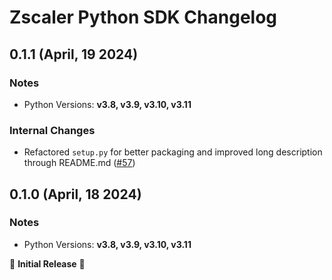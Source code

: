 # Zscaler Python SDK Changelog

## 0.1.1 (April, 19 2024)

### Notes

- Python Versions: **v3.8, v3.9, v3.10, v3.11**

### Internal Changes
* Refactored `setup.py` for better packaging and improved long description through README.md ([#57](https://github.com/zscaler/zscaler-sdk-python/pull/57))



## 0.1.0 (April, 18 2024)

### Notes

- Python Versions: **v3.8, v3.9, v3.10, v3.11**

🎉 **Initial Release** 🎉